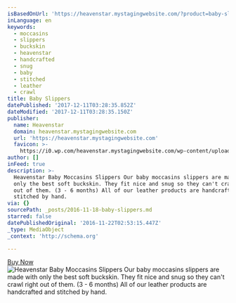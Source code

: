 ```yaml
---
isBasedOnUrl: 'https://heavenstar.mystagingwebsite.com/?product=baby-slippers&v=7516fd43adaa'
inLanguage: en
keywords:
  - moccasins
  - slippers
  - buckskin
  - heavenstar
  - handcrafted
  - snug
  - baby
  - stitched
  - leather
  - crawl
title: Baby Slippers
datePublished: '2017-12-11T03:28:35.852Z'
dateModified: '2017-12-11T03:28:35.150Z'
publisher:
  name: Heavenstar
  domain: heavenstar.mystagingwebsite.com
  url: 'https://heavenstar.mystagingwebsite.com'
  favicon: >-
    https://i0.wp.com/heavenstar.mystagingwebsite.com/wp-content/uploads/2016/08/cropped-icon.jpg?fit=192%2C192&ssl=1
author: []
inFeed: true
description: >-
  Heavenstar Baby Moccasins Slippers Our baby moccasins slippers are made with
  only the best soft buckskin. They fit nice and snug so they can't crawl right
  out of them. (3 - 6 months) All of our leather products are handcrafted and
  stitched by hand.
via: {}
sourcePath: _posts/2016-11-18-baby-slippers.md
starred: false
datePublishedOriginal: '2016-11-22T02:53:15.447Z'
_type: MediaObject
_context: 'http://schema.org'

---
```

[Buy Now][0]
![Heavenstar Baby Moccasins Slippers Our baby moccasins slippers are made with only the best soft buckskin. They fit nice and snug so they can't crawl right out of them. (3 - 6 months) All of our leather products are handcrafted and stitched by hand.](https://s3-us-west-2.amazonaws.com/the-grid-img/p/00fda2827d18e3e4cb5633a886c5c4503a4b035a.jpg)

[0]: https://www.bonanza.com/booths/Heavenstar